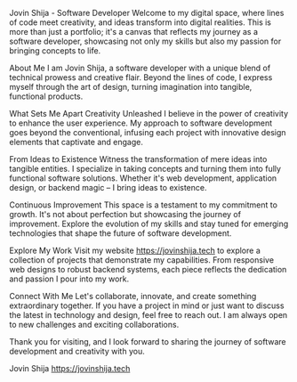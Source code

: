Jovin Shija - Software Developer
Welcome to my digital space, where lines of code meet creativity, and ideas transform into digital realities. This is more than just a portfolio; it's a canvas that reflects my journey as a software developer, showcasing not only my skills but also my passion for bringing concepts to life.

About Me
I am Jovin Shija, a software developer with a unique blend of technical prowess and creative flair. Beyond the lines of code, I express myself through the art of design, turning imagination into tangible, functional products.

What Sets Me Apart
Creativity Unleashed
I believe in the power of creativity to enhance the user experience. My approach to software development goes beyond the conventional, infusing each project with innovative design elements that captivate and engage.

From Ideas to Existence
Witness the transformation of mere ideas into tangible entities. I specialize in taking concepts and turning them into fully functional software solutions. Whether it's web development, application design, or backend magic – I bring ideas to existence.

Continuous Improvement
This space is a testament to my commitment to growth. It's not about perfection but showcasing the journey of improvement. Explore the evolution of my skills and stay tuned for emerging technologies that shape the future of software development.

Explore My Work
Visit my website https://jovinshija.tech to explore a collection of projects that demonstrate my capabilities. From responsive web designs to robust backend systems, each piece reflects the dedication and passion I pour into my work.

Connect With Me
Let's collaborate, innovate, and create something extraordinary together. If you have a project in mind or just want to discuss the latest in technology and design, feel free to reach out. I am always open to new challenges and exciting collaborations.

Thank you for visiting, and I look forward to sharing the journey of software development and creativity with you.

Jovin Shija
https://jovinshija.tech
